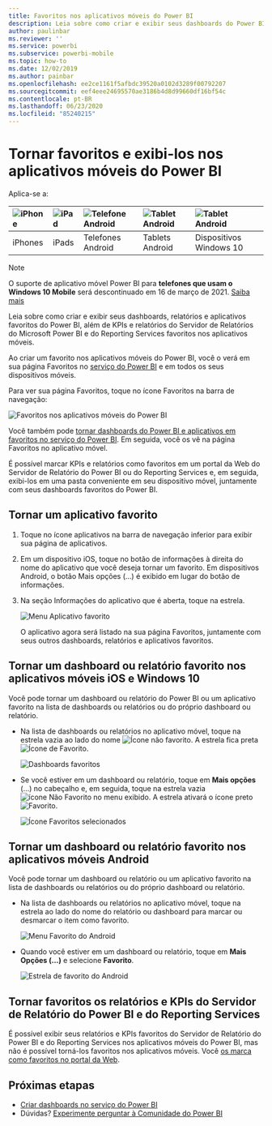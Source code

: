 ```yaml
---
title: Favoritos nos aplicativos móveis do Power BI
description: Leia sobre como criar e exibir seus dashboards do Power BI, relatórios e aplicativos, além de KPIs e relatórios do Servidor de Relatórios do Microsoft Power BI e do Reporting Services favoritos nos aplicativos móveis.
author: paulinbar
ms.reviewer: ''
ms.service: powerbi
ms.subservice: powerbi-mobile
ms.topic: how-to
ms.date: 12/02/2019
ms.author: painbar
ms.openlocfilehash: ee2ce1161f5afbdc39520a0102d3289f00792207
ms.sourcegitcommit: eef4eee24695570ae3186b4d8d99660df16bf54c
ms.contentlocale: pt-BR
ms.lasthandoff: 06/23/2020
ms.locfileid: "85240215"
---
```

# <a name="make-and-view-favorites-in-the-power-bi-mobile-apps"></a>Tornar favoritos e exibi-los nos aplicativos móveis do Power BI
Aplica-se a:

| ![iPhone](./media/mobile-apps-favorites/iphone-logo-50-px.png) | ![iPad](./media/mobile-apps-favorites/ipad-logo-50-px.png) | ![Telefone Android](./media/mobile-apps-favorites/android-phone-logo-50-px.png) | ![Tablet Android](./media/mobile-apps-favorites/android-tablet-logo-50-px.png) | ![Tablet Android](./media/mobile-apps-favorites/win-10-logo-50-px.png) |
|:--- |:--- |:--- |:--- |:--- |
| iPhones |iPads |Telefones Android |Tablets Android |Dispositivos Windows 10 |

>[!NOTE]
>O suporte de aplicativo móvel Power BI para **telefones que usam o Windows 10 Mobile** será descontinuado em 16 de março de 2021. [Saiba mais](https://go.microsoft.com/fwlink/?linkid=2121400)

Leia sobre como criar e exibir seus dashboards, relatórios e aplicativos favoritos do Power BI, além de KPIs e relatórios do Servidor de Relatórios do Microsoft Power BI e do Reporting Services favoritos nos aplicativos móveis.

Ao criar um favorito nos aplicativos móveis do Power BI, você o verá em sua página Favoritos no [serviço do Power BI](https://powerbi.com) e em todos os seus dispositivos móveis.

Para ver sua página Favoritos, toque no ícone Favoritos na barra de navegação:

![Favoritos nos aplicativos móveis do Power BI](./media/mobile-apps-favorites/power-bi-android-favorites-reports.png)


Você também pode [tornar dashboards do Power BI e aplicativos em favoritos no serviço do Power BI](../end-user-favorite.md). Em seguida, você os vê na página Favoritos no aplicativo móvel.

É possível marcar KPIs e relatórios como favoritos em um portal da Web do Servidor de Relatório do Power BI ou do Reporting Services e, em seguida, exibi-los em uma pasta conveniente em seu dispositivo móvel, juntamente com seus dashboards favoritos do Power BI.

## <a name="make-an-app-a-favorite"></a>Tornar um aplicativo favorito
1. Toque no ícone aplicativos na barra de navegação inferior para exibir sua página de aplicativos.

2. Em um dispositivo iOS, toque no botão de informações à direita do nome do aplicativo que você deseja tornar um favorito. Em dispositivos Android, o botão Mais opções (…) é exibido em lugar do botão de informações. 

3. Na seção Informações do aplicativo que é aberta, toque na estrela.
   
    ![Menu Aplicativo favorito](./media/mobile-apps-favorites/power-bi-android-favorite-app-ellipsis.png)
   
    O aplicativo agora será listado na sua página Favoritos, juntamente com seus outros dashboards, relatórios e aplicativos favoritos.
   
## <a name="make-a-dashboard-or-report-a-favorite-in-the-ios-and-windows-10-mobile-apps"></a>Tornar um dashboard ou relatório favorito nos aplicativos móveis iOS e Windows 10
Você pode tornar um dashboard ou relatório do Power BI ou um aplicativo favorito na lista de dashboards ou relatórios ou do próprio dashboard ou relatório.

* Na lista de dashboards ou relatórios no aplicativo móvel, toque na estrela vazia ao lado do nome ![Ícone não favorito](./././media/mobile-apps-favorites/power-bi-mobile-not-favorite-icon.png). A estrela fica preta ![Ícone de Favorito](./././media/mobile-apps-favorites/power-bi-mobile-favorite-selected-black.png).
  
    ![Dashboards favoritos](./media/mobile-apps-favorites/power-bi-mobile-make-dashboard-favorite.png)
* Se você estiver em um dashboard ou relatório, toque em **Mais opções** (...) no cabeçalho e, em seguida, toque na estrela vazia ![ícone Não Favorito](./././media/mobile-apps-favorites/power-bi-mobile-not-favorite-icon.png) no menu exibido. A estrela ativará o ícone preto ![Favorito](./././media/mobile-apps-favorites/power-bi-mobile-favorite-selected-black.png).
  
    ![Ícone Favoritos selecionados](./media/mobile-apps-favorites/power-bi-mobile-favorite-selected.png)

## <a name="make-a-dashboard-or-report-a-favorite-in-the-android-mobile-apps"></a>Tornar um dashboard ou relatório favorito nos aplicativos móveis Android
Você pode tornar um dashboard ou relatório ou um aplicativo favorito na lista de dashboards ou relatórios ou do próprio dashboard ou relatório.

* Na lista de dashboards ou relatórios no aplicativo móvel, toque na estrela ao lado do nome do relatório ou dashboard para marcar ou desmarcar o item como favorito.
  
    ![Menu Favorito do Android](./media/mobile-apps-favorites/power-bi-android-make-favorite.png)

* Quando você estiver em um dashboard ou relatório, toque em **Mais Opções (...)** e selecione **Favorito**.
  
    ![Estrela de favorito do Android](./media/mobile-apps-favorites/power-bi-android-favorite-in-dashboard.png)

## <a name="make-favorite-power-bi-report-server-and-reporting-services-reports-and-kpis"></a>Tornar favoritos os relatórios e KPIs do Servidor de Relatório do Power BI e do Reporting Services
É possível exibir seus relatórios e KPIs favoritos do Servidor de Relatório do Power BI e do Reporting Services nos aplicativos móveis do Power BI, mas não é possível torná-los favoritos nos aplicativos móveis. Você [os marca como favoritos no portal da Web](../../report-server/tutorial-explore-report-server-web-portal.md#tag-your-favorites). 

## <a name="next-steps"></a>Próximas etapas
* [Criar dashboards no serviço do Power BI](../end-user-favorite.md) 
* Dúvidas? [Experimente perguntar à Comunidade do Power BI](https://community.powerbi.com/)

